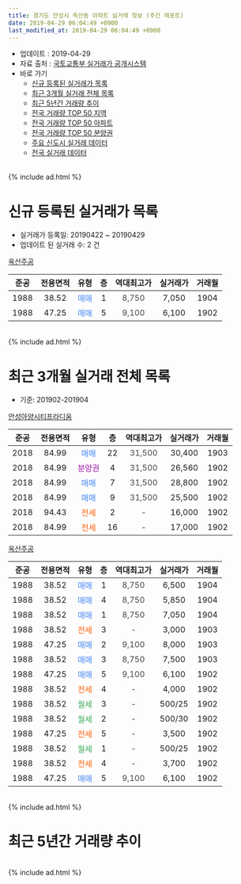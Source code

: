 ```yaml
---
title: 경기도 안성시 옥산동 아파트 실거래 정보 (주간 레포트)
date: 2019-04-29 06:04:49 +0900
last_modified_at: 2019-04-29 06:04:49 +0900
---
```


* 업데이트 : 2019-04-29
* 자료 출처 : [국토교통부 실거래가 공개시스템](http://rt.molit.go.kr)
* 바로 가기
    * [신규 등록된 실거래가 목록](#신규-등록된-실거래가-목록)
    * [최근 3개월 실거래 전체 목록](#최근-3개월-실거래-전체-목록)
    * [최근 5년간 거래량 추이](#최근-5년간-거래량-추이)
    * [전국 거래량 TOP 50 지역](https://inasie.github.io/apt-trade-info/최근-3개월-전국에서-가장-거래가-많이-발생한-지역)
    * [전국 거래량 TOP 50 아파트](https://inasie.github.io/apt-trade-info/최근-3개월-전국에서-가장-거래가-많이-발생한-아파트)
    * [전국 거래량 TOP 50 분양권](https://inasie.github.io/apt-trade-info/최근-3개월-전국에서-가장-거래가-많이-발생한-분양권)
    * [주요 신도시 실거래 데이터](https://inasie.github.io/apt-trade-info/주요-신도시)
    * [전국 실거래 데이터](https://inasie.github.io/apt-trade-info/전국)
<br>
{% include ad.html %}
<br>

# 신규 등록된 실거래가 목록
* 실거래가 등록일: 20190422 ~ 20190429
* 업데이트 된 실거래 수: 2 건


[옥산주공](https://search.naver.com/search.naver?query=%EA%B2%BD%EA%B8%B0%EB%8F%84+%EC%95%88%EC%84%B1%EC%8B%9C+%EC%98%A5%EC%82%B0%EB%8F%99+%EC%98%A5%EC%82%B0%EC%A3%BC%EA%B3%B5)

|준공|전용면적|유형|층|역대최고가|실거래가|거래월|
|:---:|:---:|:---:|:---:|:---:|:---:|:---:|
|1988|38.52|<span style="color:#4285f3">매매</span>|1|<span style="color:#444444">8,750</span>|7,050|1904|
|1988|47.25|<span style="color:#4285f3">매매</span>|5|<span style="color:#444444">9,100</span>|6,100|1902|


<br>
{% include ad.html %}
<br>

# 최근 3개월 실거래 전체 목록
* 기준: 201902-201904


[안성아양시티프라디움](https://search.naver.com/search.naver?query=%EA%B2%BD%EA%B8%B0%EB%8F%84+%EC%95%88%EC%84%B1%EC%8B%9C+%EC%98%A5%EC%82%B0%EB%8F%99+%EC%95%88%EC%84%B1%EC%95%84%EC%96%91%EC%8B%9C%ED%8B%B0%ED%94%84%EB%9D%BC%EB%94%94%EC%9B%80)

|준공|전용면적|유형|층|역대최고가|실거래가|거래월|
|:---:|:---:|:---:|:---:|:---:|:---:|:---:|
|2018|84.99|<span style="color:#4285f3">매매</span>|22|<span style="color:#444444">31,500</span>|30,400|1903|
|2018|84.99|<span style="color:#9C11A5">분양권</span>|4|<span style="color:#444444">31,500</span>|26,560|1902|
|2018|84.99|<span style="color:#4285f3">매매</span>|7|<span style="color:#444444">31,500</span>|28,800|1902|
|2018|84.99|<span style="color:#4285f3">매매</span>|9|<span style="color:#444444">31,500</span>|25,500|1902|
|2018|94.43|<span style="color:#ff5a00">전세</span>|2|<span style="color:#444444">-</span>|16,000|1902|
|2018|84.99|<span style="color:#ff5a00">전세</span>|16|<span style="color:#444444">-</span>|17,000|1902|

[옥산주공](https://search.naver.com/search.naver?query=%EA%B2%BD%EA%B8%B0%EB%8F%84+%EC%95%88%EC%84%B1%EC%8B%9C+%EC%98%A5%EC%82%B0%EB%8F%99+%EC%98%A5%EC%82%B0%EC%A3%BC%EA%B3%B5)

|준공|전용면적|유형|층|역대최고가|실거래가|거래월|
|:---:|:---:|:---:|:---:|:---:|:---:|:---:|
|1988|38.52|<span style="color:#4285f3">매매</span>|1|<span style="color:#444444">8,750</span>|6,500|1904|
|1988|38.52|<span style="color:#4285f3">매매</span>|4|<span style="color:#444444">8,750</span>|5,850|1904|
|1988|38.52|<span style="color:#4285f3">매매</span>|1|<span style="color:#444444">8,750</span>|7,050|1904|
|1988|38.52|<span style="color:#ff5a00">전세</span>|3|<span style="color:#444444">-</span>|3,000|1903|
|1988|47.25|<span style="color:#4285f3">매매</span>|2|<span style="color:#444444">9,100</span>|8,000|1903|
|1988|38.52|<span style="color:#4285f3">매매</span>|3|<span style="color:#444444">8,750</span>|7,500|1903|
|1988|47.25|<span style="color:#4285f3">매매</span>|5|<span style="color:#444444">9,100</span>|6,100|1902|
|1988|38.52|<span style="color:#ff5a00">전세</span>|4|<span style="color:#444444">-</span>|4,000|1902|
|1988|38.52|<span style="color:#34a853">월세</span>|3|<span style="color:#444444">-</span>|500/25|1902|
|1988|38.52|<span style="color:#34a853">월세</span>|2|<span style="color:#444444">-</span>|500/30|1902|
|1988|47.25|<span style="color:#ff5a00">전세</span>|5|<span style="color:#444444">-</span>|3,500|1902|
|1988|38.52|<span style="color:#34a853">월세</span>|1|<span style="color:#444444">-</span>|500/25|1902|
|1988|38.52|<span style="color:#ff5a00">전세</span>|4|<span style="color:#444444">-</span>|3,700|1902|
|1988|47.25|<span style="color:#4285f3">매매</span>|5|<span style="color:#444444">9,100</span>|6,100|1902|


<br>
{% include ad.html %}
<br>

# 최근 5년간 거래량 추이


<div style="width:100%;">
    <canvas id="deal_progress" height="200"></canvas>
</div>

<script>
new Chart(document.getElementById("deal_progress"), {
    type: 'line',
    data: {
        labels: ['201404','201405','201406','201407','201408','201409','201410','201411','201412','201501','201502','201503','201504','201505','201506','201507','201508','201509','201510','201511','201512','201601','201602','201603','201604','201605','201606','201607','201608','201609','201610','201611','201612','201701','201702','201703','201704','201705','201706','201707','201708','201709','201710','201711','201712','201801','201802','201803','201804','201805','201806','201807','201808','201809','201810','201811','201812','201901','201902','201903','201904'],
        datasets: [{
            label: '매매',
            pointRadius: 1,
            data: [1, 2, 2, 0, 4, 0, 4, 4, 1, 4, 2, 6, 6, 4, 2, 5, 1, 2, 5, 0, 2, 4, 2, 1, 5, 1, 0, 2, 0, 2, 1, 3, 3, 0, 0, 1, 2, 1, 4, 1, 9, 3, 2, 1, 1, 6, 7, 9, 10, 12, 11, 7, 6, 0, 4, 4, 2, 6, 5, 3, 3],
            borderColor: "rgba(255, 201, 14, 1)",
            backgroundColor: "rgba(255, 201, 14, 0.5)",
            fill: false,
            lineTension: 0
        },{
            label: '전월세',
            pointRadius: 1,
            data: [2, 1, 2, 2, 1, 1, 5, 1, 1, 1, 4, 1, 2, 2, 1, 2, 2, 4, 1, 2, 0, 1, 1, 1, 2, 0, 2, 1, 2, 1, 0, 0, 0, 0, 2, 2, 1, 3, 0, 3, 1, 0, 1, 2, 2, 0, 0, 2, 1, 12, 12, 11, 11, 11, 8, 6, 0, 7, 8, 1, 0],
            borderColor: "rgba(0, 141, 185, 1)",
            backgroundColor: "rgba(0, 141, 185, 0.5)",
            fill: false,
            lineTension: 0
        }
        ]
    },
    options: {
        responsive: true,
        title: {
            display: false
        },
        tooltips: {
            mode: 'index',
            intersect: false
        },
        hover: {
            mode: 'nearest',
            intersect: true
        },
        scales: {
            xAxes: [{
                display: true,
                scaleLabel: {
                    display: true,
                    labelString: '년/월'
                }
            }],
            yAxes: [{
                display: true,
                ticks: {
                    suggestedMin: 0,
                },
                scaleLabel: {
                    display: true,
                    labelString: '실거래 수'
                }
            }]
        }
    }
});

</script>


<br>
{% include ad.html %}
<br>

